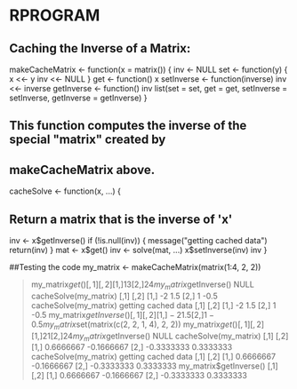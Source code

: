 # RPROGRAM

## Caching the Inverse of a Matrix:

makeCacheMatrix <- function(x = matrix()) {
  inv <- NULL
  set <- function(y) {
    x <<- y
    inv <<- NULL
  }
  get <- function() x
  setInverse <- function(inverse) inv <<- inverse
  getInverse <- function() inv
  list(set = set,
       get = get,
       setInverse = setInverse,
       getInverse = getInverse)
}


## This function computes the inverse of the special "matrix" created by 
## makeCacheMatrix above.
cacheSolve <- function(x, ...) {
  ## Return a matrix that is the inverse of 'x'
  inv <- x$getInverse()
  if (!is.null(inv)) {
    message("getting cached data")
    return(inv)
  }
  mat <- x$get()
  inv <- solve(mat, ...)
  x$setInverse(inv)
  inv
}

##Testing the code
my_matrix <- makeCacheMatrix(matrix(1:4, 2, 2))
> my_matrix$get()
[,1] [,2]
[1,]    1    3
[2,]    2    4
> my_matrix$getInverse()
NULL
> cacheSolve(my_matrix)
[,1] [,2]
[1,]   -2  1.5
[2,]    1 -0.5
> cacheSolve(my_matrix)
getting cached data
[,1] [,2]
[1,]   -2  1.5
[2,]    1 -0.5
> my_matrix$getInverse()
[,1] [,2]
[1,]   -2  1.5
[2,]    1 -0.5
> my_matrix$set(matrix(c(2, 2, 1, 4), 2, 2))
> my_matrix$get()
[,1] [,2]
[1,]    2    1
[2,]    2    4
> my_matrix$getInverse()
NULL
> cacheSolve(my_matrix)
[,1]       [,2]
[1,]  0.6666667 -0.1666667
[2,] -0.3333333  0.3333333
> cacheSolve(my_matrix)
getting cached data
[,1]       [,2]
[1,]  0.6666667 -0.1666667
[2,] -0.3333333  0.3333333
> my_matrix$getInverse()
[,1]       [,2]
[1,]  0.6666667 -0.1666667
[2,] -0.3333333  0.3333333 
